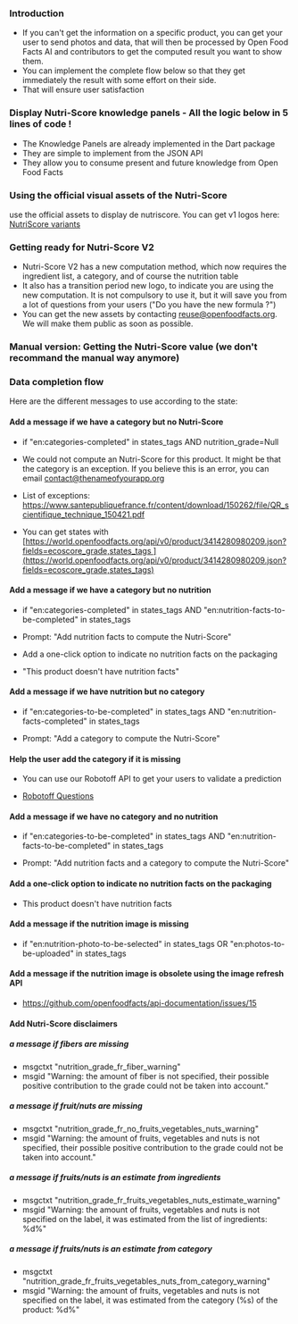 
### Introduction
-   If you can't get the information on a specific product, you can get your user to send photos and data, that will then be processed by Open Food Facts AI and contributors to get the computed result you want to show them.
-   You can implement the complete flow below so that they get immediately the result with some effort on their side.
-   That will ensure user satisfaction

### Display Nutri-Score knowledge panels - All the logic below in 5 lines of code !
- The Knowledge Panels are already implemented in the Dart package
- They are simple to implement from the JSON API
- They allow you to consume present and future knowledge from Open Food Facts

### Using the official visual assets of the Nutri-Score

use the official assets to display de nutriscore. You can get v1 logos here: [NutriScore variants](https://drive.google.com/drive/u/1/folders/13SL2hgqYHSLMhYjMze9nYXV9GOdGMBgc)

### Getting ready for Nutri-Score V2
- Nutri-Score V2 has a new computation method, which now requires the ingredient list, a category, and of course the nutrition table
- It also has a transition period new logo, to indicate you are using the new computation. It is not compulsory to use it, but it will save you from a lot of questions from your users ("Do you have the new formula ?")
- You can get the new assets by contacting reuse@openfoodfacts.org. We will make them public as soon as possible.

### Manual version: Getting the Nutri-Score value (we don't recommand the manual way anymore)

### Data completion flow

Here are the different messages to use according to the state:

#### Add a message if we have a category but no Nutri-Score

-   if "en:categories-completed" in states_tags  AND nutrition_grade=Null

-   We could not compute an Nutri-Score for this product. It might be that the category is an exception. If you believe this is an error, you can email <contact@thenameofyourapp.org>

-   List of exceptions: <https://www.santepubliquefrance.fr/content/download/150262/file/QR_scientifique_technique_150421.pdf>

-   You can get states with [https://world.openfoodfacts.org/api/v0/product/3414280980209.json?fields=ecoscore_grade,states_tags ](https://world.openfoodfacts.org/api/v0/product/3414280980209.json?fields=ecoscore_grade,states_tags)

#### Add a message if we have a category but no nutrition

-   if "en:categories-completed" in states_tags  AND "en:nutrition-facts-to-be-completed" in states_tags

-   Prompt: "Add nutrition facts to compute the Nutri-Score"

-   Add a one-click option to indicate no nutrition facts on the packaging
  -   "This product doesn't have nutrition facts"

#### Add a message if we have nutrition but no category

-   if "en:categories-to-be-completed" in states_tags AND "en:nutrition-facts-completed" in states_tags

-   Prompt: "Add a category to compute the Nutri-Score"

#### Help the user add the category if it is missing

-   You can use our Robotoff API to get your users to validate a prediction

-   [Robotoff Questions](https://docs.google.com/document/d/1IoDy0toQrrqtWHvDYp2rEVw84Yq1J0x2pt-0RGTm7h0/edit)

#### Add a message if we have no category and no nutrition

-   if "en:categories-to-be-completed" in states_tags  AND "en:nutrition-facts-to-be-completed" in states_tags

-   Prompt: "Add nutrition facts and a category to compute the Nutri-Score"

#### Add a one-click option to indicate no nutrition facts on the packaging

-   This product doesn't have nutrition facts

#### Add a message if the nutrition image is missing

-   if "en:nutrition-photo-to-be-selected" in states_tags OR "en:photos-to-be-uploaded" in states_tags

#### Add a message if the nutrition image is obsolete using the image refresh API

-   <https://github.com/openfoodfacts/api-documentation/issues/15>

#### Add Nutri-Score disclaimers

##### a message if fibers are missing

-   msgctxt "nutrition_grade_fr_fiber_warning"
-   msgid "Warning: the amount of fiber is not specified, their possible positive contribution to the grade could not be taken into account."

##### a message if fruit/nuts are missing

-   msgctxt "nutrition_grade_fr_no_fruits_vegetables_nuts_warning"
-   msgid "Warning: the amount of fruits, vegetables and nuts is not specified, their possible positive contribution to the grade could not be taken into account."

##### a message if fruits/nuts is an estimate from ingredients

-   msgctxt "nutrition_grade_fr_fruits_vegetables_nuts_estimate_warning"
-   msgid "Warning: the amount of fruits, vegetables and nuts is not specified on the label, it was estimated from the list of ingredients: %d%"

##### a message if fruits/nuts is an estimate from category

-   msgctxt "nutrition_grade_fr_fruits_vegetables_nuts_from_category_warning"
-   msgid "Warning: the amount of fruits, vegetables and nuts is not specified on the label, it was estimated from the category (%s) of the product: %d%"

